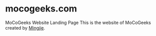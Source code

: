 # mocogeeks.com
MoCoGeeks Website Landing Page
This is the website of MoCoGeeks created by [Mingjie](https://www.mingjie.info).